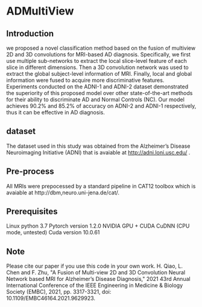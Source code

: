 # ADMultiView

## Introduction
we proposed a novel classification method based on the fusion of multiview 2D and 3D convolutions for MRI-based AD diagnosis.
Specifically, we first use multiple sub-networks to extract the local slice-level feature of each slice in different dimensions.
Then a 3D convolution network was used to extract the global subject-level information of MRI. Finally, local and global
information were fused to acquire more discriminative features. Experiments conducted on the ADNI-1 and ADNI-2 dataset
demonstrated the superiority of this proposed model over other state-of-the-art methods for their ability to discriminate AD and
Normal Controls (NC). Our model achieves 90.2% and 85.2% of accuracy on ADNI-2 and ADNI-1 respectively, thus it can be
effective in AD diagnosis.
## dataset
The dataset used in this study was obtained from the Alzheimer’s Disease Neuroimaging Initiative (ADNI) that is avaiable at http://adni.loni.usc.edu/ .

## Pre-process
All MRIs were prepocessed by a standard pipeline in CAT12 toolbox which is avaiable at http://dbm,neuro.uni-jena.de/cat/.

## Prerequisites
Linux python 3.7 Pytorch version 1.2.0 NVIDIA GPU + CUDA CuDNN (CPU mode, untested) Cuda version 10.0.61

## Note
Please cite our paper if you use this code in your own work.
H. Qiao, L. Chen and F. Zhu, "A Fusion of Multi-view 2D and 3D Convolution Neural Network based MRI for Alzheimer’s Disease Diagnosis," 2021 43rd Annual International Conference of the IEEE Engineering in Medicine & Biology Society (EMBC), 2021, pp. 3317-3321, doi: 10.1109/EMBC46164.2021.9629923.
